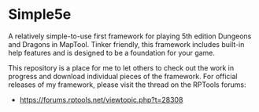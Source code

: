 # Simple5e
A relatively simple-to-use first framework for playing 5th edition Dungeons and Dragons in MapTool. Tinker friendly, this framework includes built-in help features and is designed to be a foundation for your game.

This repository is a place for me to let others to check out the work in progress and download individual pieces of the framework. For official releases of my framework, please visit the thread on the RPTools forums:
* https://forums.rptools.net/viewtopic.php?t=28308
